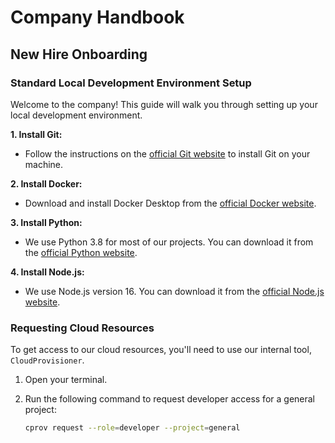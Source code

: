 # Company Handbook

## New Hire Onboarding

### Standard Local Development Environment Setup

Welcome to the company! This guide will walk you through setting up your local development environment.

**1. Install Git:**

*   Follow the instructions on the [official Git website](https://git-scm.com/book/en/v2/Getting-Started-Installing-Git) to install Git on your machine.

**2. Install Docker:**

*   Download and install Docker Desktop from the [official Docker website](https://www.docker.com/products/docker-desktop).

**3. Install Python:**

*   We use Python 3.8 for most of our projects. You can download it from the [official Python website](https://www.python.org/downloads/release/python-380/).

**4. Install Node.js:**

*   We use Node.js version 16. You can download it from the [official Node.js website](https://nodejs.org/en/blog/release/v16.0.0).

### Requesting Cloud Resources

To get access to our cloud resources, you'll need to use our internal tool, `CloudProvisioner`.

1.  Open your terminal.
2.  Run the following command to request developer access for a general project:

    ```bash
    cprov request --role=developer --project=general
    ```

